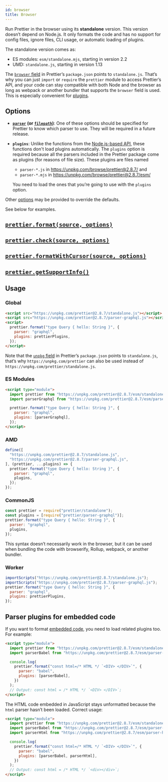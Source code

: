 ```yaml
---
id: browser
title: Browser
---
```


Run Prettier in the browser using its **standalone** version. This version doesn’t depend on Node.js. It only formats the code and has no support for config files, ignore files, CLI usage, or automatic loading of plugins.

The standalone version comes as:

- ES modules: `esm/standalone.mjs`, starting in version 2.2
- UMD: `standalone.js`, starting in version 1.13

The [`browser` field](https://github.com/defunctzombie/package-browser-field-spec) in Prettier’s `package.json` points to `standalone.js`. That’s why you can just `import` or `require` the `prettier` module to access Prettier’s API, and your code can stay compatible with both Node and the browser as long as webpack or another bundler that supports the `browser` field is used. This is especially convenient for [plugins](plugins.md).

## Options

- **[`parser`](options.md#parser) (or [`filepath`](options.md#file-path))**: One of these options should be specified for Prettier to know which parser to use. They will be required in a future release.

- **`plugins`**: Unlike the functions from the [Node.js-based API](api.md#prettierformatsource--options), these functions don't load plugins automatically. The `plugins` option is required because all the parsers included in the Prettier package come as plugins (for reasons of file size). These plugins are files named

  - `parser-*.js` in <https://unpkg.com/browse/prettier@2.8.7/> and
  - `parser-*.mjs` in <https://unpkg.com/browse/prettier@2.8.7/esm/>

  You need to load the ones that you’re going to use with the `plugins` option.

Other [options](options.md) may be provided to override the defaults.

See below for examples.

## [`prettier.format(source, options)`](api.md#prettierformatsource--options)

## [`prettier.check(source, options)`](api.md#prettierchecksource--options)

## [`prettier.formatWithCursor(source, options)`](api.md#prettierformatwithcursorsource--options)

## [`prettier.getSupportInfo()`](api.md#prettiergetsupportinfo)

## Usage

### Global

```html
<script src="https://unpkg.com/prettier@2.8.7/standalone.js"></script>
<script src="https://unpkg.com/prettier@2.8.7/parser-graphql.js"></script>
<script>
  prettier.format("type Query { hello: String }", {
    parser: "graphql",
    plugins: prettierPlugins,
  });
</script>
```

Note that the [`unpkg` field](https://unpkg.com/#examples) in Prettier’s `package.json` points to `standalone.js`, that’s why `https://unpkg.com/prettier` can also be used instead of `https://unpkg.com/prettier/standalone.js`.

### ES Modules

```html
<script type="module">
  import prettier from "https://unpkg.com/prettier@2.8.7/esm/standalone.mjs";
  import parserGraphql from "https://unpkg.com/prettier@2.8.7/esm/parser-graphql.mjs";

  prettier.format("type Query { hello: String }", {
    parser: "graphql",
    plugins: [parserGraphql],
  });
</script>
```

### AMD

```js
define([
  "https://unpkg.com/prettier@2.8.7/standalone.js",
  "https://unpkg.com/prettier@2.8.7/parser-graphql.js",
], (prettier, ...plugins) => {
  prettier.format("type Query { hello: String }", {
    parser: "graphql",
    plugins,
  });
});
```

### CommonJS

```js
const prettier = require("prettier/standalone");
const plugins = [require("prettier/parser-graphql")];
prettier.format("type Query { hello: String }", {
  parser: "graphql",
  plugins,
});
```

This syntax doesn’t necessarily work in the browser, but it can be used when bundling the code with browserify, Rollup, webpack, or another bundler.

### Worker

```js
importScripts("https://unpkg.com/prettier@2.8.7/standalone.js");
importScripts("https://unpkg.com/prettier@2.8.7/parser-graphql.js");
prettier.format("type Query { hello: String }", {
  parser: "graphql",
  plugins: prettierPlugins,
});
```

## Parser plugins for embedded code

If you want to format [embedded code](options.md#embedded-language-formatting), you need to load related plugins too. For example:

```html
<script type="module">
  import prettier from "https://unpkg.com/prettier@2.8.7/esm/standalone.mjs";
  import parserBabel from "https://unpkg.com/prettier@2.8.7/esm/parser-babel.mjs";

  console.log(
    prettier.format("const html=/* HTML */ `<DIV> </DIV>`", {
      parser: "babel",
      plugins: [parserBabel],
    })
  );
  // Output: const html = /* HTML */ `<DIV> </DIV>`;
</script>
```

The HTML code embedded in JavaScript stays unformatted because the `html` parser hasn’t been loaded. Correct usage:

```html
<script type="module">
  import prettier from "https://unpkg.com/prettier@2.8.7/esm/standalone.mjs";
  import parserBabel from "https://unpkg.com/prettier@2.8.7/esm/parser-babel.mjs";
  import parserHtml from "https://unpkg.com/prettier@2.8.7/esm/parser-html.mjs";

  console.log(
    prettier.format("const html=/* HTML */ `<DIV> </DIV>`", {
      parser: "babel",
      plugins: [parserBabel, parserHtml],
    })
  );
  // Output: const html = /* HTML */ `<div></div>`;
</script>
```
